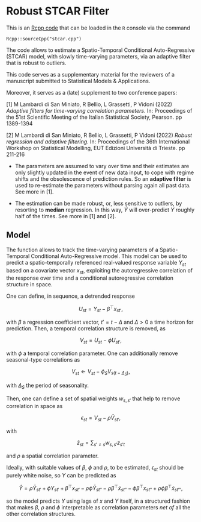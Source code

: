 # Robust STCAR Filter

This is an [Rcpp code](https://www.rcpp.org/) that can be loaded in the `R` console via the command
```
Rcpp::sourceCpp("stcar.cpp")
```

The code allows to estimate a Spatio-Temporal Conditional Auto-Regressive (STCAR) model, with slowly time-varying parameters, via an adaptive filter that is robust to outliers.

This code serves as a supplementary material for the reviewers of a manuscript submitted to Statistical Models & Applications.

Moreover, it serves as a (late) supplement to two conference papers:

[1] M Lambardi di San Miniato, R Bellio, L Grassetti, P Vidoni (2022) *Adaptive filters for time-varying correlation parameters*. In: Proceedings of the 51st Scientific Meeting of the Italian Statistical Society, Pearson. pp 1389-1394

[2] M Lambardi di San Miniato, R Bellio, L Grassetti, P Vidoni (2022) *Robust regression and adaptive filtering*. In: Proceedings of the 36th International Workshop on Statistical Modelling, EUT Edizioni Università di Trieste. pp 211-216

* The parameters are assumed to vary over time and their estimates are only slightly updated in the event of new data input, to cope with regime shifts and the obsolescence of prediction rules. So an **adaptive filter** is used to re-estimate the parameters without parsing again all past data. See more in [1].

* The estimation can be made robust, or, less sensitive to outliers, by resorting to **median** regression. In this way, $\hat{Y}$ will over-predict $Y$ roughly half of the times. See more in [1] and [2].

## Model

The function allows to track the time-varying parameters of a Spatio-Temporal Conditional Auto-Regressive model. This model can be used to predict a spatio-temporally referenced real-valued response variable $Y_{st}$ based on a covariate vector $x_{st}$, exploiting the autoregressive correlation of the response over time and a conditional autoregressive correlation structure in space.

One can define, in sequence, a detrended response

$$U_{st} = Y_{st} - \beta^\top x_{st'} ,$$

with $\beta$ a regression coefficient vector, $t'=t-\Delta$ and $\Delta>0$ a time horizon for prediction. Then, a temporal correlation structure is removed, as

$$V_{st} = U_{st} - \phi U_{st'} ,$$

with $\phi$ a temporal correlation parameter. One can additionally remove seasonal-type correlations as

$$V_{st} \leftarrow V_{st} - \phi_S V_{s(t-\Delta_S)} ,$$

with $\Delta_S$ the period of seasonality.

Then, one can define a set of spatial weights $w_{s,s'}$ that help to remove correlation in space as

$$\epsilon_{st} = V_{st} - \rho \bar{V}_{st'} ,$$

with

$$\bar{z}_{st} = \sum_{s'\neq s} w_{s,s'} z_{s't}$$

and $\rho$ a spatial correlation parameter.

Ideally, with suitable values of $\beta$, $\phi$ and $\rho$, to be estimated, $\epsilon_{st}$ should be purely white noise, so $Y$ can be predicted as

$$\hat{Y} = \rho \bar{Y}_{st'} + \phi Y_{st'} + \beta^\top x_{st'} - \rho \phi \bar{Y}_{st''} - \rho \beta^\top \bar{x}_{st''} - \phi \beta^\top x_{st''} + \rho \phi \beta^\top \bar{x}_{st'''} ,$$

so the model predicts $Y$ using lags of $x$ and $Y$ itself, in a structured fashion that makes $\beta$, $\rho$ and $\phi$ interpretable as correlation parameters *net of* all the other correlation structures.
